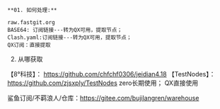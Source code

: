 ```
**01. 如何处理:**

raw.fastgit.org
BASE64: 订阅链接---转为QX可用，提取节点；
Clash.yaml:订阅链接---转为QX可用，提取节点；
QX订阅：直接提取
```


02. 从哪获取

【8°科技】：   https://github.com/chfchf0306/jeidian4.18
【TestNodes】：https://github.com/zjsxply/TestNodes
 zero长期使用；   QX直接使用
 
鲨鱼订阅/不羁浪人/仓库：https://gitee.com/bujilangren/warehouse

